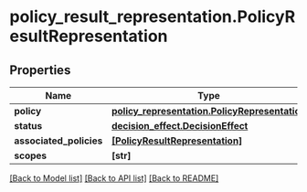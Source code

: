 # policy_result_representation.PolicyResultRepresentation

## Properties
Name | Type | Description | Notes
------------ | ------------- | ------------- | -------------
**policy** | [**policy_representation.PolicyRepresentation**](PolicyRepresentation.md) |  | [optional] 
**status** | [**decision_effect.DecisionEffect**](DecisionEffect.md) |  | [optional] 
**associated_policies** | [**[PolicyResultRepresentation]**](PolicyResultRepresentation.md) |  | [optional] 
**scopes** | **[str]** |  | [optional] 

[[Back to Model list]](../README.md#documentation-for-models) [[Back to API list]](../README.md#documentation-for-api-endpoints) [[Back to README]](../README.md)



